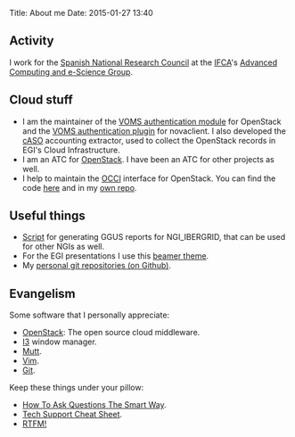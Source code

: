 Title: About me
Date: 2015-01-27 13:40

## Activity

I work for the
<a href="http://www.csic.es" title="Consejo Superior de Investigaciones Científicas">Spanish National Research Council</a>
at the
<a href="http://www.ifca.es" title="IFCA web page">IFCA</a>'s
<a href="http://www.ifca.es/en/advance_computing_and_e-science"
title="Advandced Computing and e-Science Group"> Advanced Computing and e-Science Group</a>.

## Cloud stuff

- I am the maintainer of the
    <a href="https://ifca.github.io/keystone-voms">VOMS authentication module</a>
    for OpenStack and the
    <a href="https://github.com/IFCA/voms-auth-system-openstack">VOMS authentication plugin</a>
    for novaclient. I also developed the <a
    href="https://github.com/IFCA/caso/">cASO</a> accounting extractor, used to collect the
    OpenStack records in EGI's Cloud Infrastructure.
- I am an ATC for <a href="https://openstack.org">OpenStack</a>. I have been an ATC for other projects as well.
- I help to maintain the <a href="https://occi.org">OCCI</a> interface for OpenStack. You can find the code <a href="https://github.com/tmetsch/occi-os">here</a> and in my <a href="https://github.com/tmetsch/occi-os">own repo</a>.


## Useful things
- <a href="https://github.com/alvarolopez/ggus_report_generator" title="Generate GGUS reports">Script</a> for generating GGUS reports for NGI_IBERGRID, that can be used for other NGIs as well.
- For the EGI presentations I use this <a href="https://github.com/alvarolopez/egi_beamer_template" title="LaTeX (beamer) template for EGI presentations">beamer theme</a>.
- My <a href="https://github.com/alvarolopez" title="alvarolopez's on Github">personal git repositories (on Github)</a>.


## Evangelism

Some software that I personally appreciate:

- <a href="http://openstack.org/" title="OpenStack">OpenStack</a>: The open source cloud middleware.
- <a href="http://i3wm.org/" title="I3">I3</a> window manager.
- <a href="http://mutt.org/" title="Mutt">Mutt</a>.
- <a href="http://vim.org/" title="Vim">Vim</a>.
- <a href="http://git-scm.com/" title="Git">Git</a>.


Keep these things under your pillow:

- <a href="http://www.catb.org/~esr/faqs/smart-questions.html" title="How To Ask Questions The Smart Way">How To Ask Questions The Smart Way</a>.
- <a href="http://xkcd.com/627/" title="Tech Support Cheat Sheet">Tech Support Cheat Sheet</a>.
- <a href="http://xkcd.com/293/" title="RTFM">RTFM!</a>

